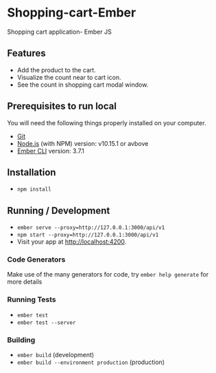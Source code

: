 # Shopping-cart-Ember
Shopping cart application- Ember JS

## Features
* Add the product to the cart.
* Visualize the count near to cart icon.
* See the count in shopping cart modal window.

## Prerequisites to run local

You will need the following things properly installed on your computer.

* [Git](http://git-scm.com/)
* [Node.js](http://nodejs.org/) (with NPM) version: v10.15.1 or avbove 
* [Ember CLI](http://www.ember-cli.com/) version: 3.7.1

## Installation
* `npm install`

## Running / Development

* `ember serve --proxy=http://127.0.0.1:3000/api/v1`
* `npm start --proxy=http://127.0.0.1:3000/api/v1`
* Visit your app at [http://localhost:4200](http://localhost:4200).

### Code Generators

Make use of the many generators for code, try `ember help generate` for more details

### Running Tests

* `ember test`
* `ember test --server`

### Building

* `ember build` (development)
* `ember build --environment production` (production)
